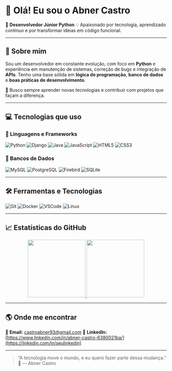 # 👋 Olá! Eu sou o Abner Castro

🎯 **Desenvolvedor Júnior Python**
💡 Apaixonado por tecnologia, aprendizado contínuo e por transformar ideias em código funcional.

---

## 🧠 Sobre mim

Sou um desenvolvedor em constante evolução, com foco em **Python** e experiência em manutenção de sistemas, correção de bugs e integração de **APIs**.
Tenho uma base sólida em **lógica de programação**, **banco de dados** e **boas práticas de desenvolvimento**.

🚀 Busco sempre aprender novas tecnologias e contribuir com projetos que façam a diferença.

---

## 💻 Tecnologias que uso

### 🔹 Linguagens e Frameworks

![Python](https://img.shields.io/badge/Python-3776AB?style=for-the-badge\&logo=python\&logoColor=white)
![Django](https://img.shields.io/badge/Django-092E20?style=for-the-badge\&logo=django\&logoColor=white)
![Java](https://img.shields.io/badge/Java-007396?style=for-the-badge\&logo=java\&logoColor=white)
![JavaScript](https://img.shields.io/badge/JavaScript-F7DF1E?style=for-the-badge\&logo=javascript\&logoColor=black)
![HTML5](https://img.shields.io/badge/HTML5-E34F26?style=for-the-badge\&logo=html5\&logoColor=white)
![CSS3](https://img.shields.io/badge/CSS3-1572B6?style=for-the-badge\&logo=css3\&logoColor=white)

### 🔹 Bancos de Dados

![MySQL](https://img.shields.io/badge/MySQL-005C84?style=for-the-badge\&logo=mysql\&logoColor=white)
![PostgreSQL](https://img.shields.io/badge/PostgreSQL-316192?style=for-the-badge\&logo=postgresql\&logoColor=white)
![Firebird](https://img.shields.io/badge/Firebird-E74430?style=for-the-badge\&logoColor=white)
![SQLite](https://img.shields.io/badge/SQLite-003B57?style=for-the-badge\&logo=sqlite\&logoColor=white)

---

## 🛠️ Ferramentas e Tecnologias

![Git](https://img.shields.io/badge/Git-F05032?style=for-the-badge\&logo=git\&logoColor=white)
![Docker](https://img.shields.io/badge/Docker-2496ED?style=for-the-badge\&logo=docker\&logoColor=white)
![VSCode](https://img.shields.io/badge/VS%20Code-0078D4?style=for-the-badge\&logo=visualstudiocode\&logoColor=white)
![Linux](https://img.shields.io/badge/Linux-FCC624?style=for-the-badge\&logo=linux\&logoColor=black)

---

## 📈 Estatísticas do GitHub

<div align="center">
  <a href="https://github.com/AbnerDeCastro">
    <img height="180em" src="https://github-readme-stats.vercel.app/api?username=AbnerDeCastro&show_icons=true&theme=tokyonight&include_all_commits=true&count_private=true"/>
    <img height="180em" src="https://github-readme-stats.vercel.app/api/top-langs/?username=AbnerDeCastro&layout=compact&langs_count=7&theme=tokyonight"/>
  </a>
</div>

---

## 🌎 Onde me encontrar

📧 **Email:** [castroabner93@gmail.com](mailto:seuemail@gmail.com)
💼 **LinkedIn:** [https://www.linkedin.com/in/abner-castro-6380021ba/](https://linkedin.com/in/seulinkedin)

---

> “A tecnologia move o mundo, e eu quero fazer parte dessa mudança.” 🚀
> — Abner Castro
